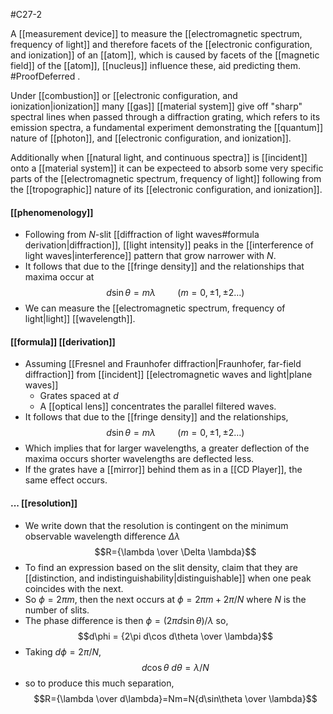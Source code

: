 #C27-2 

A [[measurement device]] to measure the [[electromagnetic spectrum, frequency of light]] and therefore facets of the [[electronic configuration, and ionization]] of an [[atom]], which is caused by facets of the [[magnetic field]] of the [[atom]], [[nucleus]] influence these, aid predicting them. #ProofDeferred .

Under [[combustion]] or [[electronic configuration, and ionization|ionization]] many [[gas]] [[material system]] give off "sharp" spectral lines when passed through a diffraction grating, which refers to its emission spectra, a fundamental experiment demonstrating the [[quantum]] nature of [[photon]], and [[electronic configuration, and ionization]].

Additionally when [[natural light, and continuous spectra]] is [[incident]] onto a [[material system]] it can be expecteed to absorb some very specific parts of the [[electromagnetic spectrum, frequency of light]] following from the [[tropographic]] nature of its [[electronic configuration, and ionization]].

#### [[phenomenology]]
- Following from $N$-slit [[diffraction of light waves#formula derivation|diffraction]], [[light intensity]] peaks in the [[interference of light waves|interference]] pattern that grow narrower with $N$.
- It follows that due to the [[fringe density]] and the relationships that maxima occur at $$d\sin\theta = m\lambda \ \ \ \ \ \ \ \ \ (m=0,\pm1,\pm2\dots)$$
- We can measure the [[electromagnetic spectrum, frequency of light|light]] [[wavelength]].

#### [[formula]] [[derivation]]
- Assuming [[Fresnel and Fraunhofer diffraction|Fraunhofer, far-field diffraction]] from [[incident]] [[electromagnetic waves and light|plane waves]]
	- Grates spaced at $d$
	- A [[optical lens]] concentrates the parallel filtered waves.
- It follows that due to the [[fringe density]] and the relationships, $$d\sin\theta = m\lambda \ \ \ \ \ \ \ \ \ (m=0,\pm1,\pm2\dots)$$
- Which implies that for larger wavelengths, a greater deflection of the maxima occurs shorter wavelengths are deflected less.
- If the grates have a [[mirror]] behind them as in a [[CD Player]], the same effect occurs.

#### ... [[resolution]]
- We write down that the resolution is contingent on the minimum observable wavelength difference $\Delta \lambda$ $$R={\lambda \over \Delta \lambda}$$
- To find an expression based on the slit density, claim that they are [[distinction, and indistinguishability|distinguishable]] when one peak coincides with the next.
- So $\phi=2\pi m$, then the next occurs at $\phi=2\pi m + 2\pi/N$ where $N$ is the number of slits. 
- The phase difference is then $\phi = (2\pi d\sin\theta)/\lambda$ so, $$d\phi = {2\pi d\cos d\theta \over \lambda}$$
- Taking $d\phi = 2\pi/N$, $$d\cos\theta \ d\theta = {\lambda / N}$$
- so to produce this much separation, $$R={\lambda \over d\lambda}=Nm=N{d\sin\theta \over \lambda}$$